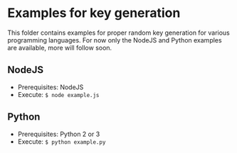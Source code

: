 # Examples for key generation
This folder contains examples for proper random key generation for various programming languages. For now only the NodeJS and Python examples are available, more will follow soon.

## NodeJS
* Prerequisites: NodeJS
* Execute: `$ node example.js`

## Python
* Prerequisites: Python 2 or 3
* Execute: `$ python example.py` 
